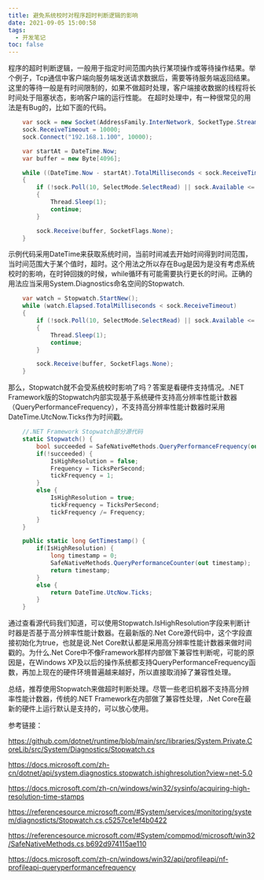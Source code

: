 ```yaml
---
title: 避免系统校时对程序超时判断逻辑的影响
date: 2021-09-05 15:00:58
tags:
  - 开发笔记
toc: false
---
```


程序的超时判断逻辑，一般用于指定时间范围内执行某项操作或等待操作结果。举个例子，Tcp通信中客户端向服务端发送请求数据后，需要等待服务端返回结果。这里的等待一般是有时间限制的，如果不做超时处理，客户端接收数据的线程将长时间处于阻塞状态，影响客户端的运行性能。
在超时处理中，有一种很常见的用法是有Bug的，比如下面的代码。

```c#
    var sock = new Socket(AddressFamily.InterNetwork, SocketType.Stream, ProtocolType.Tcp);
    sock.ReceiveTimeout = 10000;
    sock.Connect("192.168.1.100", 10000);

    var startAt = DateTime.Now;
    var buffer = new Byte[4096];

    while ((DateTime.Now - startAt).TotalMilliseconds < sock.ReceiveTimeout)
    {
        if (!sock.Poll(10, SelectMode.SelectRead) || sock.Available <= 0)
        {
            Thread.Sleep(1);
            continue;
        }

        sock.Receive(buffer, SocketFlags.None);
    }
```
示例代码采用DateTime来获取系统时间，当前时间减去开始时间得到时间范围，当时间范围大于某个值时，超时。这个用法之所以存在Bug是因为是没有考虑系统校时的影响，在时钟回拨的时候，while循环有可能需要执行更长的时间。正确的用法应当采用System.Diagnostics命名空间的Stopwatch.
```c#
    var watch = Stopwatch.StartNew();
    while (watch.Elapsed.TotalMilliseconds < sock.ReceiveTimeout)
    {
        if (!sock.Poll(10, SelectMode.SelectRead) || sock.Available <= 0)
        {
            Thread.Sleep(1);
            continue;
        }

        sock.Receive(buffer, SocketFlags.None);
    }
```
那么，Stopwatch就不会受系统校时影响了吗？答案是看硬件支持情况。.NET Framework版的Stopwatch内部实现基于系统硬件支持高分辨率性能计数器（QueryPerformanceFrequency），不支持高分辨率性能计数器时采用DateTime.UtcNow.Ticks作为时间戳。

```c#
    //.NET Framework Stopwatch部分源代码
    static Stopwatch() {                       
        bool succeeded = SafeNativeMethods.QueryPerformanceFrequency(out Frequency);            
        if(!succeeded) {
            IsHighResolution = false; 
            Frequency = TicksPerSecond;
            tickFrequency = 1;
        }
        else {
            IsHighResolution = true;
            tickFrequency = TicksPerSecond;
            tickFrequency /= Frequency;
        }
	}

    public static long GetTimestamp() {
        if(IsHighResolution) {
            long timestamp = 0;    
            SafeNativeMethods.QueryPerformanceCounter(out timestamp);
            return timestamp;
        }
        else {
            return DateTime.UtcNow.Ticks;
        }   
    }
```

通过查看源代码我们知道，可以使用Stopwatch.IsHighResolution字段来判断计时器是否基于高分辨率性能计数器。在最新版的.Net Core源代码中，这个字段直接初始化为true，也就是说.Net Core默认都是采用高分辨率性能计数器来做时间戳的。为什么.Net Core中不像Framework那样内部做下兼容性判断呢，可能的原因是，在Windows XP及以后的操作系统都支持QueryPerformanceFrequency函数，再加上现在的硬件环境普遍越来越好，所以直接取消掉了兼容性处理。

总结，推荐使用Stopwatch来做超时判断处理。尽管一些老旧机器不支持高分辨率性能计数器，传统的.NET Framework在内部做了兼容性处理，.Net Core在最新的硬件上运行默认是支持的，可以放心使用。



参考链接：

https://github.com/dotnet/runtime/blob/main/src/libraries/System.Private.CoreLib/src/System/Diagnostics/Stopwatch.cs

https://docs.microsoft.com/zh-cn/dotnet/api/system.diagnostics.stopwatch.ishighresolution?view=net-5.0

https://docs.microsoft.com/zh-cn/windows/win32/sysinfo/acquiring-high-resolution-time-stamps

https://referencesource.microsoft.com/#System/services/monitoring/system/diagnosticts/Stopwatch.cs,c5257ce1ef4b0422

https://referencesource.microsoft.com/#System/compmod/microsoft/win32/SafeNativeMethods.cs,b692d974115ae110

https://docs.microsoft.com/zh-cn/windows/win32/api/profileapi/nf-profileapi-queryperformancefrequency
